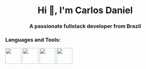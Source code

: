 <h1 align="center">Hi 👋, I'm Carlos Daniel</h1>
<h3 align="center">A passionate fullstack developer from Brazil</h3>

<p align="left">
</p>

<h3 align="left">Languages and Tools:</h3>
<p>
  <img align="center" src="https://cdn.jsdelivr.net/gh/devicons/devicon/icons/php/php-original.svg" width="50" heigth-"50">
  <img align="center" src="https://cdn.jsdelivr.net/gh/devicons/devicon/icons/mysql/mysql-original.svg" width="50" heigth-"50">
  <img align="center" src="https://cdn.jsdelivr.net/gh/devicons/devicon/icons/laravel/laravel-plain.svg" width="50" heigth-"50">
  <img align="center" src="https://cdn.jsdelivr.net/gh/devicons/devicon@latest/icons/c/c-original.svg" width="50" heigth-"50" />
 </p>
